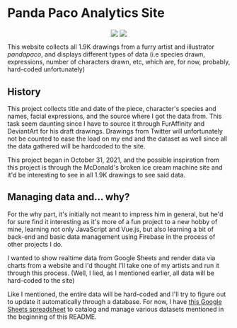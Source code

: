 # Panda Paco Analytics Site

<p align="center">
  <img src="https://img.shields.io/github/commit-activity/m/skepfusky/pandapaco-art-statistics?color=darkgreen&label=commits%2Fmonth&style=flat-square" align="center">
  <img src="https://img.shields.io/github/last-commit/skepfusky/pandapaco-art-statistics?style=flat-square" align="center">
</p>

This website collects all 1.9K drawings from a furry artist and illustrator
*pandapaco*, and displays different types of data (i.e species drawn, expressions,
number of characters drawn, etc, which are, for now, probably, hard-coded
unfortunately)

## History

This project collects title and date of the piece, character's species and names,
facial expressions, and the source where I got the data from. This task seem
daunting since I have to source it through FurAffinity and DeviantArt for his
draft drawings. Drawings from Twitter will unfortunately not be counted to ease
the load on my end and the dataset as well since all the data gathered will be
hardcoded to the site.

This project began in October 31, 2021, and the possible inspiration from this
project is through the McDonald's broken ice cream machine site and it'd be
interesting to see in all 1.9K drawings to see said data.

## Managing data and... why?

For the why part, it's initially not meant to impress him in general, but he'd
for sure find it interesting as it's more of a fun project to a new hobby
of mine, learning not only JavaScript and Vue.js, but also learning a bit of
back-end and basic data management using Firebase in the process of other
projects I do.

I wanted to show realtime data from Google Sheets and render data via charts
from a website and I'd thought I'll take one of my artists and run it through
this process. (Well, I lied, as I mentioned earlier, all data will be hard-coded
to the site)

Like I mentioned, the entire data will be hard-coded and I'll try to figure out
to update it automatically through a database. For now, I have [this Google Sheets spreadsheet](https://docs.google.com/spreadsheets/d/1fpNL-qbfZ53H-6WdqEB2X9rwn9QmM1porJqKgBC7rPk/edit?usp=sharing)
 to catalog and manage various datasets mentioned in the beginning of this README.
